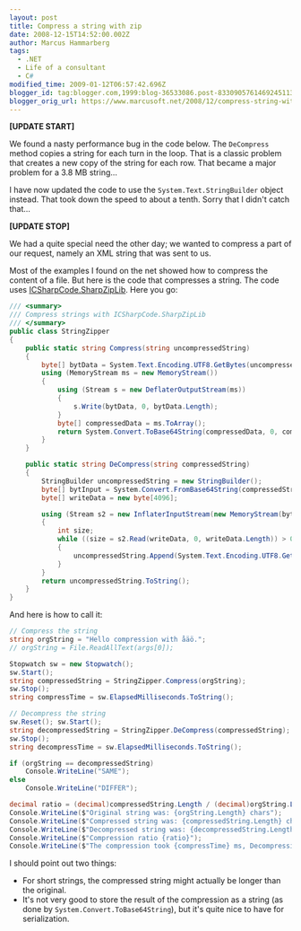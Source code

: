 ```yaml
---
layout: post
title: Compress a string with zip
date: 2008-12-15T14:52:00.002Z
author: Marcus Hammarberg
tags:
  - .NET
  - Life of a consultant
  - C#
modified_time: 2009-01-12T06:57:42.696Z
blogger_id: tag:blogger.com,1999:blog-36533086.post-8330905761469245113
blogger_orig_url: https://www.marcusoft.net/2008/12/compress-string-with-zip.html
---
```


**[UPDATE START]**

We found a nasty performance bug in the code below. The `DeCompress` method copies a string for each turn in the loop. That is a classic problem that creates a new copy of the string for each row. That became a major problem for a 3.8 MB string...

I have now updated the code to use the `System.Text.StringBuilder` object instead. That took down the speed to about a tenth. Sorry that I didn't catch that...

**[UPDATE STOP]**

We had a quite special need the other day; we wanted to compress a part of our request, namely an XML string that was sent to us.

Most of the examples I found on the net showed how to compress the content of a file. But here is the code that compresses a string. The code uses [ICSharpCode.SharpZipLib](http://www.icsharpcode.net/OpenSource/SharpZipLib/). Here you go:

```csharp
/// <summary>
/// Compress strings with ICSharpCode.SharpZipLib
/// </summary>
public class StringZipper
{
    public static string Compress(string uncompressedString)
    {
        byte[] bytData = System.Text.Encoding.UTF8.GetBytes(uncompressedString);
        using (MemoryStream ms = new MemoryStream())
        {
            using (Stream s = new DeflaterOutputStream(ms))
            {
                s.Write(bytData, 0, bytData.Length);
            }
            byte[] compressedData = ms.ToArray();
            return System.Convert.ToBase64String(compressedData, 0, compressedData.Length);
        }
    }

    public static string DeCompress(string compressedString)
    {
        StringBuilder uncompressedString = new StringBuilder();
        byte[] bytInput = System.Convert.FromBase64String(compressedString);
        byte[] writeData = new byte[4096];

        using (Stream s2 = new InflaterInputStream(new MemoryStream(bytInput)))
        {
            int size;
            while ((size = s2.Read(writeData, 0, writeData.Length)) > 0)
            {
                uncompressedString.Append(System.Text.Encoding.UTF8.GetString(writeData, 0, size));
            }
        }
        return uncompressedString.ToString();
    }
}
```

And here is how to call it:

```csharp
// Compress the string
string orgString = "Hello compression with åäö.";
// orgString = File.ReadAllText(args[0]);

Stopwatch sw = new Stopwatch();
sw.Start();
string compressedString = StringZipper.Compress(orgString);
sw.Stop();
string compressTime = sw.ElapsedMilliseconds.ToString();

// Decompress the string
sw.Reset(); sw.Start();
string decompressedString = StringZipper.DeCompress(compressedString);
sw.Stop();
string decompressTime = sw.ElapsedMilliseconds.ToString();

if (orgString == decompressedString)
    Console.WriteLine("SAME");
else
    Console.WriteLine("DIFFER");

decimal ratio = (decimal)compressedString.Length / (decimal)orgString.Length;
Console.WriteLine($"Original string was: {orgString.Length} chars");
Console.WriteLine($"Compressed string was: {compressedString.Length} chars");
Console.WriteLine($"Decompressed string was: {decompressedString.Length} chars");
Console.WriteLine($"Compression ratio {ratio}");
Console.WriteLine($"The compression took {compressTime} ms, Decompression took {decompressTime} ms");
```

I should point out two things:

- For short strings, the compressed string might actually be longer than the original.
- It's not very good to store the result of the compression as a string (as done by `System.Convert.ToBase64String`), but it's quite nice to have for serialization.